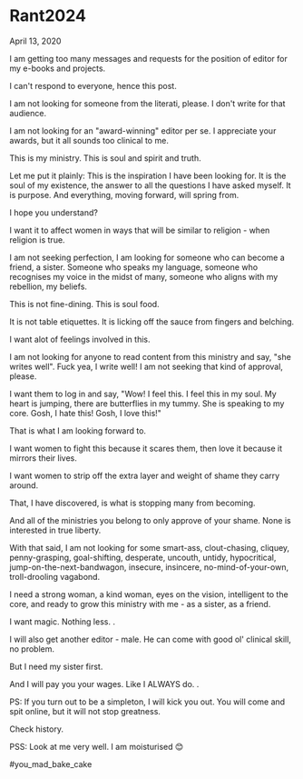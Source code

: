 # Rant2024


April 13, 2020

I am getting too many messages and requests for the position of editor for my e-books and projects.

I can't respond to everyone, hence this post.

I am not looking for someone from the literati, please. I don't write for that audience.

I am not looking for an "award-winning" editor per se. I appreciate your awards, but it all sounds too clinical to me.

This is my ministry. This is soul and spirit and truth.

Let me put it plainly: This is the inspiration I have been looking for. It is the soul of my existence, the answer to all the questions I have asked myself. It is purpose. And everything, moving forward, will spring from.

I hope you understand?

I want it to affect women in ways that will be similar to religion - when religion is true.

I am not seeking perfection, I am looking for someone who can become a friend, a sister. Someone who speaks my language, someone who recognises my voice in the midst of many, someone who aligns with my rebellion, my beliefs.

This is not fine-dining. This is soul food.

It is not table etiquettes. It is licking off the sauce from fingers and belching.

I want alot of feelings involved in this. 

I am not looking for anyone to read content from this ministry and say, "she writes well". 
Fuck yea, I write well! I am not seeking that kind of approval, please.

I want them to log in and say, "Wow! I feel this. I feel this in my soul. My heart is jumping, there are butterflies in my tummy. She is speaking to my core. Gosh, I hate this! Gosh, I love this!"

That is what I am looking forward to.

I want women to fight this because it scares them, then love it because it mirrors their lives.

I want women to strip off the extra layer and weight of shame they carry around. 

That, I have discovered, is what is stopping many from becoming.

And all of the ministries you belong to only approve of your shame. None is interested in true liberty.

With that said, I am not looking for some smart-ass, clout-chasing, cliquey, penny-grasping, goal-shifting, desperate, uncouth, untidy, hypocritical, jump-on-the-next-bandwagon, insecure, insincere, no-mind-of-your-own, troll-drooling vagabond.

I need a strong woman, a kind woman, eyes on the vision, intelligent to the core, and ready to grow this ministry with me - as a sister, as a friend.

I want magic. Nothing less.
.

I will also get another editor - male. He can come with good ol' clinical skill, no problem.

But I need my sister first. 

And I will pay you your wages. Like I ALWAYS do.
.

PS: If you turn out to be a simpleton, I will kick you out. You will come and spit online, but it will not stop greatness.

Check history.

PSS: Look at me very well. I am moisturised 😊

#you_mad_bake_cake